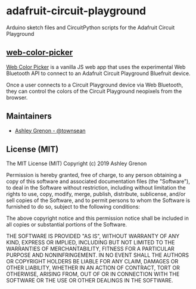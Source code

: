 # adafruit-circuit-playground
Arduino sketch files and CircuitPython scripts for the Adafruit Circuit Playground

## [web-color-picker](https://github.com/townsean/adafruit-circuit-playground/tree/master/bluefruit/web-color-picker)

[Web Color Picker](https://github.com/townsean/adafruit-circuit-playground/tree/master/bluefruit/web-color-picker) is a vanilla JS web app that uses the experimental Web Bluetooth API to connect to an Adafruit Circuit Playground Bluefruit device.

Once a user connects to a Circuit Playground device via Web Bluetooth, they can control the colors of the Circuit Playground neopixels from the browser.

## Maintainers

* [Ashley Grenon - @townsean](https://github.com/townsean)

## License (MIT)

The MIT License (MIT)
Copyright (c) 2019 Ashley Grenon

Permission is hereby granted, free of charge, to any person obtaining a copy of this software and associated documentation files (the "Software"), to deal in the Software without restriction, including without limitation the rights to use, copy, modify, merge, publish, distribute, sublicense, and/or sell copies of the Software, and to permit persons to whom the Software is furnished to do so, subject to the following conditions:

The above copyright notice and this permission notice shall be included in all copies or substantial portions of the Software.

THE SOFTWARE IS PROVIDED "AS IS", WITHOUT WARRANTY OF ANY KIND, EXPRESS OR IMPLIED, INCLUDING BUT NOT LIMITED TO THE WARRANTIES OF MERCHANTABILITY, FITNESS FOR A PARTICULAR PURPOSE AND NONINFRINGEMENT. IN NO EVENT SHALL THE AUTHORS OR COPYRIGHT HOLDERS BE LIABLE FOR ANY CLAIM, DAMAGES OR OTHER LIABILITY, WHETHER IN AN ACTION OF CONTRACT, TORT OR OTHERWISE, ARISING FROM, OUT OF OR IN CONNECTION WITH THE SOFTWARE OR THE USE OR OTHER DEALINGS IN THE SOFTWARE.
